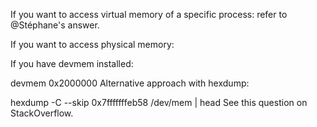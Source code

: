 If you want to access virtual memory of a specific process: refer to @Stéphane's answer.

If you want to access physical memory:

If you have devmem installed:

devmem 0x2000000 
Alternative approach with hexdump:

hexdump -C --skip 0x7fffffffeb58 /dev/mem | head
See this question on StackOverflow.